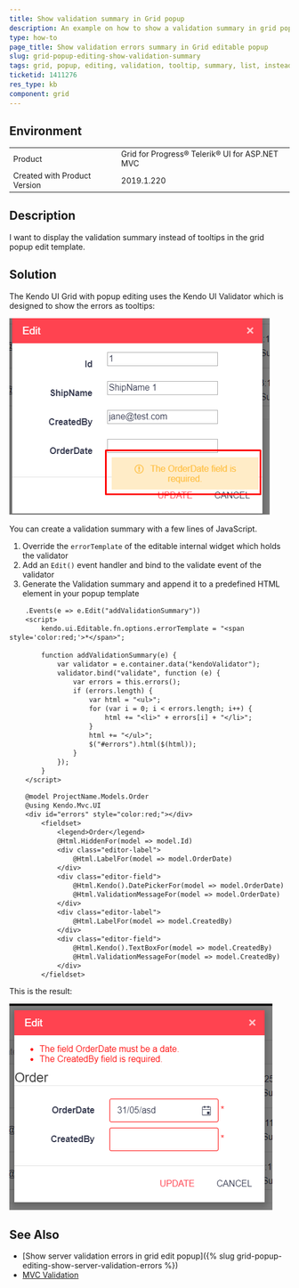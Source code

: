 ```yaml
---
title: Show validation summary in Grid popup
description: An example on how to show a validation summary in grid popup template instead of tooltips.
type: how-to
page_title: Show validation errors summary in Grid editable popup
slug: grid-popup-editing-show-validation-summary
tags: grid, popup, editing, validation, tooltip, summary, list, instead, remove
ticketid: 1411276
res_type: kb
component: grid
---
```


## Environment

<table>
 <tr>
  <td>Product</td>
  <td>Grid for Progress® Telerik® UI for ASP.NET MVC</td>
 </tr>
 <tr>
  <td>Created with Product Version</td>
  <td>2019.1.220</td>
 </tr>
</table>

## Description

I want to display the validation summary instead of tooltips in the grid popup edit template.

## Solution

The Kendo UI Grid with popup editing uses the Kendo UI Validator which is designed to show the errors as tooltips:

![image](images/edit-popup-validation.png)

You can create a validation summary with a few lines of JavaScript.

1. Override the `errorTemplate` of the editable internal widget which holds the validator
1. Add an `Edit()` event handler and bind to the validate event of the validator
1. Generate the Validation summary and append it to a predefined HTML element in your popup template

```Index.cshtml
    .Events(e => e.Edit("addValidationSummary"))
    <script>
        kendo.ui.Editable.fn.options.errorTemplate = "<span style='color:red;'>*</span>";

        function addValidationSummary(e) {
            var validator = e.container.data("kendoValidator");
            validator.bind("validate", function (e) {
                var errors = this.errors();
                if (errors.length) {
                    var html = "<ul>";
                    for (var i = 0; i < errors.length; i++) {
                        html += "<li>" + errors[i] + "</li>";
                    }
                    html += "</ul>";
                    $("#errors").html($(html));
                }
            });
        }
    </script>
```
```MyCustomPopup.cshtml
    @model ProjectName.Models.Order
    @using Kendo.Mvc.UI
    <div id="errors" style="color:red;"></div>
        <fieldset>
            <legend>Order</legend>
            @Html.HiddenFor(model => model.Id)
            <div class="editor-label">
                @Html.LabelFor(model => model.OrderDate)
            </div>
            <div class="editor-field">
                @Html.Kendo().DatePickerFor(model => model.OrderDate)
                @Html.ValidationMessageFor(model => model.OrderDate)
            </div>
            <div class="editor-label">
                @Html.LabelFor(model => model.CreatedBy)
            </div>
            <div class="editor-field">
                @Html.Kendo().TextBoxFor(model => model.CreatedBy)
                @Html.ValidationMessageFor(model => model.CreatedBy)
            </div>
        </fieldset>
```

This is the result:

![image](images/edit-popup-validation-summary.png)

## See Also

* [Show server validation errors in grid edit popup]({% slug grid-popup-editing-show-server-validation-errors %})
* [MVC Validation](https://docs.telerik.com/aspnet-mvc/getting-started/helper-basics/validation)